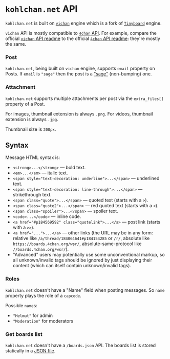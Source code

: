 # `kohlchan.net` API

`kohlchan.net` is built on [`vichan`](https://github.com/vichan-devel/vichan) engine which is a fork of [`Tinyboard`](https://github.com/savetheinternet/Tinyboard) engine.

`vichan` API is mostly compatible to [`4chan` API](https://github.com/catamphetamine/chanchan/blob/master/docs/4chan.org/API.md). For example, compare the official [`vichan` API readme](https://github.com/vichan-devel/vichan-API) to the official [`4chan` API readme](https://github.com/4chan/4chan-API): they're mostly the same.

### Post

`kohlchan.net`, being built on `vichan` engine, supports `email` property on Posts. If `email` is `"sage"` then the post is a ["sage"](https://knowyourmeme.com/memes/sage) (non-bumping) one.

### Attachment

`kohlchan.net` supports multiple attachments per post via the `extra_files[]` property of a Post.

For images, thumbnail extension is always `.png`. For videos, thumbnail extension is always `.jpg`.

Thumbnail size is `200px`.

## Syntax

Message HTML syntax is:

* `<strong>...</strong>` — bold text.
* `<em>...</em>` — italic text.
* `<span style="text-decoration: underline">...</span>` — underlined text.
* `<span style="text-decoration: line-through">...</span>` — strikethrough text.
* `<span class="quote">...</span>` — quoted text (starts with a `>`).
* `<span class="quote2">...</span>` — red quoted text (starts with a `<`).
* `<span class="spoiler">...</span>` — spoiler text.
* `<code>...</code>` — inline code.
* `<a href="#p184569592" class="quotelink">...</a>` — post link (starts with a `>>`).
* `<a href="...">...</a>` — other links (the URL may be in any form: relative like `/a/thread/184064641#p184154285` or `/r/`, absolute like `https://boards.4chan.org/wsr/`, absolute-same-protocol like `//boards.4chan.org/wsr/`).
* "Advanced" users may potentially use some unconventional markup, so all unknown/invalid tags should be ignored by just displaying their content (which can itself contain unknown/invalid tags).

### Roles

`kohlchan.net` doesn't have a "Name" field when posting messages. So `name` property plays the role of a `capcode`.

Possible `name`s:

* `"Helmut"` for admin
* `"Moderation"` for moderators

### Get boards list

`kohlchan.net` doesn't have a `/boards.json` API. The boards list is stored statically in a [JSON file](https://github.com/catamphetamine/chanchan/blob/master/chan/kohlchan/index.json).
